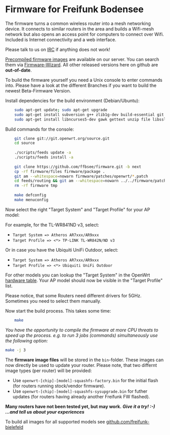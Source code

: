 Firmware for Freifunk Bodensee
=========================

The firmware turns a common wireless router into a mesh networking device.
It connects to similar routers in the area and builds a Wifi-mesh network
but also opens an access point for computers to connect over Wifi.
Included is Internet connectivity and a web interface.

Please talk to us on [IRC](https://webirc.hackint.org/#irc://irc.hackint.org/#ffbsee) if anything does not work!

[Precompiled firmware images](https://firmware.ffbsee.de//firmware/ "Precompiled firmware images") are available on our server. You can search them via [Firmware-Wizard](https://firmware.ffbsee.de/firmware-wizard/). All other released versions here on github are **out-of-date**.

To build the firmware yourself you need a Unix console to enter commands into.
Please have a look at the different Branches if you want to build the newest Beta-Firmware Version.

Install dependencies for the build environment (Debian/Ubuntu):

```bash
    sudo apt-get update; sudo apt-get upgrade
    sudo apt-get install subversion g++ zlib1g-dev build-essential git python
    sudo apt-get install libncurses5-dev gawk gettext unzip file libssl-dev wget
```
Build commands for the console:

```bash
    git clone git://git.openwrt.org/source.git
    cd source
    
    ./scripts/feeds update -a
    ./scripts/feeds install -a
    
    git clone https://github.com/ffbsee/firmware.git -b next
    cp -rf firmware/files firmware/package .
    git am --whitespace=nowarn firmware/patches/openwrt/*.patch
    cd feeds/routing && git am --whitespace=nowarn ../../firmware/patches/routing/*.patch && cd -
    rm -rf firmware tmp
    
    make defconfig
    make menuconfig
```
Now select the right "Target System" and "Target Profile" for your AP model:

For example, for the TL-WR841ND v3, select:
* `Target System => Atheros AR7xxx/AR9xxx`
* `Target Profile => <*> TP-LINK TL-WR842N/ND v3`

Or in case you have the Ubiquiti UniFi Outdoor, select:
* `Target System => Atheros AR7xxx/AR9xxx`
* `Target Profile => <*> Ubiquiti UniFi Outdoor`

For other models you can lookup the "Target System" in the OpenWrt
[hardware table](http://wiki.openwrt.org/toh/start). Your AP model
should now be visible in the "Target Profile" list.

Please notice, that some Routers need different drivers for 5GHz. Sometimes you need to select them manually.

Now start the build process. This takes some time:

```bash
    make
```
*You have the opportunity to compile the firmware at more CPU threats to speed up the process.*
*e.g. to run 3 jobs (commands) simultaneously use the following option:*
```bash
make -j 3
```

The **firmware image files** will be stored in the `bin`-folder. These images can now directly be used to update your router. Please note, that two differnt image types (per router) will be provided:

* Use `openwrt-[chip]-[model]-squashfs-factory.bin` for the initial flash (for routers running stock/vendor firmware).
* Use `openwrt-[chip]-[model]-squashfs-sysupgrade.bin` for futher updates (for routers having already another Freifunk FW flashed).

**Many routers have not been tested yet, but may work.**
***Give it a try! :-) ...and tell us about your experiences***

To build all images for all supported models see [github.com/freifunk-bielefeld](https://github.com/freifunk-bielefeld/docs/blob/master/release_howto.md#images-bauen)
